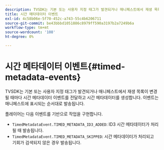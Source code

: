 ```yaml
---
description: TVSDK는 기본 또는 사용자 지정 태그가 발견되거나 매니페스트에서 재생 목록이 변경될 때마다 시간 메타데이터 이벤트를 전달하고 시간 메타데이터를 생성합니다. 이벤트는 매니페스트에 표시되는 순서대로 발송됩니다.
title: 시간 메타데이터 이벤트
exl-id: 4c58b06e-5f70-452c-a743-55c4b6206711
source-git-commit: be43bbbd1051886c8979ff590a3197b2a7249b6a
workflow-type: tm+mt
source-wordcount: '108'
ht-degree: 0%

---
```


# 시간 메타데이터 이벤트{#timed-metadata-events}

TVSDK는 기본 또는 사용자 지정 태그가 발견되거나 매니페스트에서 재생 목록이 변경될 때마다 시간 메타데이터 이벤트를 전달하고 시간 메타데이터를 생성합니다. 이벤트는 매니페스트에 표시되는 순서대로 발송됩니다.

플레이어는 다음 이벤트를 기반으로 작업을 구현합니다.

* `TimedMetadataEvent.TIMED_METADATA_ID3_ADDED`: ID3 시간 메타데이터가 처리될 때 발송됩니다.
* `TimedMetadataEvent.TIMED_METADATA_SKIPPED`: 시간 메타데이터가 처리되고 기회가 검색되지 않은 경우 발송됩니다.
